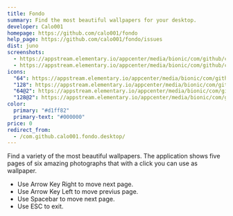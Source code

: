 ```yaml
---
title: Fondo
summary: Find the most beautiful wallpapers for your desktop.
developer: Calo001
homepage: https://github.com/calo001/fondo
help_page: https://github.com/calo001/fondo/issues
dist: juno
screenshots:
  - https://appstream.elementary.io/appcenter/media/bionic/com/github/calo001.fondo/177F9603024856AB200410EDC805AE9C/screenshots/image-1_orig.png
  - https://appstream.elementary.io/appcenter/media/bionic/com/github/calo001.fondo/177F9603024856AB200410EDC805AE9C/screenshots/image-2_orig.png
icons:
  "64": https://appstream.elementary.io/appcenter/media/bionic/com/github/calo001.fondo/177F9603024856AB200410EDC805AE9C/icons/64x64/com.github.calo001.fondo_com.github.calo001.fondo.png
  "128": https://appstream.elementary.io/appcenter/media/bionic/com/github/calo001.fondo/177F9603024856AB200410EDC805AE9C/icons/128x128/com.github.calo001.fondo_com.github.calo001.fondo.png
  "64@2": https://appstream.elementary.io/appcenter/media/bionic/com/github/calo001.fondo/177F9603024856AB200410EDC805AE9C/icons/64x64@2/com.github.calo001.fondo_com.github.calo001.fondo.png
  "128@2": https://appstream.elementary.io/appcenter/media/bionic/com/github/calo001.fondo/177F9603024856AB200410EDC805AE9C/icons/128x128@2/com.github.calo001.fondo_com.github.calo001.fondo.png
color:
  primary: "#d1ff82"
  primary-text: "#000000"
price: 0
redirect_from:
  - /com.github.calo001.fondo.desktop/
---
```


<p>Find a variety of the most beautiful wallpapers. The application shows five pages of six amazing photographs that with a click you can use as wallpaper.</p>
<ul>
  <li>Use Arrow Key Right to move next page.</li>
  <li>Use Arrow Key Left to move previus page.</li>
  <li>Use Spacebar to move next page.</li>
  <li>Use ESC to exit.</li>
</ul>